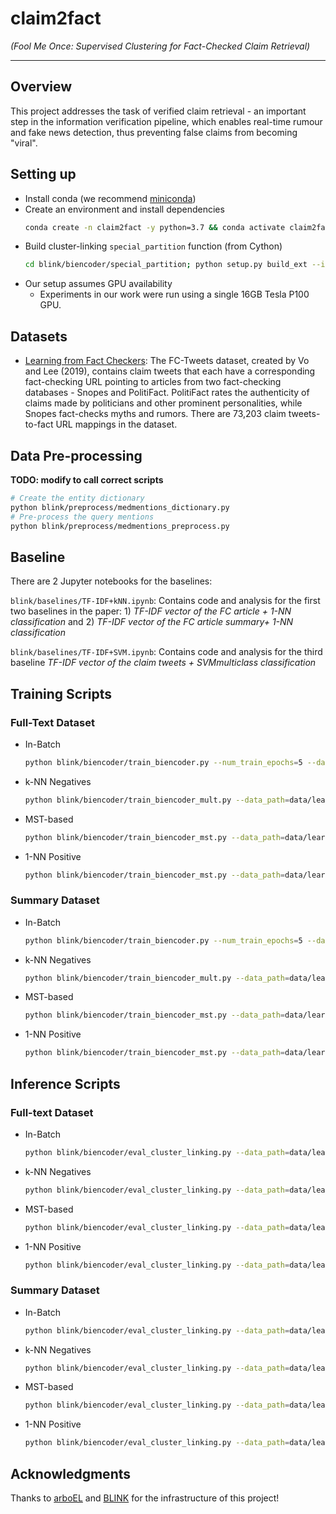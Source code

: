 # claim2fact

_(Fool Me Once: Supervised Clustering for Fact-Checked Claim Retrieval)_

---

## Overview
This project addresses the task of verified claim retrieval - an important step in the information verification pipeline, which enables real-time rumour and fake news detection, thus preventing false claims from becoming "viral".

## Setting up

- Install conda (we recommend 
[miniconda](https://docs.conda.io/en/latest/miniconda.html))
- Create an environment and install dependencies 
    ```bash
    conda create -n claim2fact -y python=3.7 && conda activate claim2fact && pip install -r requirements.txt && conda install cython pytorch==1.4.0 torchvision==0.5.0 cudatoolkit=10.1 -c pytorch
    ```
- Build cluster-linking `special_partition` function (from Cython)
    ```bash
    cd blink/biencoder/special_partition; python setup.py build_ext --inplace
    ```
- Our setup assumes GPU availability
  - Experiments in our work were run using a single 16GB Tesla P100 GPU.

## Datasets

- [Learning from Fact Checkers](https://github.com/nguyenvo09/LearningFromFactCheckers): The FC-Tweets dataset, created by Vo and Lee (2019), contains claim tweets that each have a corresponding fact-checking URL pointing to articles from two fact-checking databases - Snopes and PolitiFact. PolitiFact rates the authenticity of claims made by politicians and other prominent personalities, while Snopes fact-checks myths and rumors. There are 73,203 claim tweets-to-fact URL mappings in the dataset.

## Data Pre-processing

**TODO: modify to call correct scripts**
```bash
# Create the entity dictionary
python blink/preprocess/medmentions_dictionary.py
# Pre-process the query mentions
python blink/preprocess/medmentions_preprocess.py
```

## Baseline

There are 2 Jupyter notebooks for the baselines:

 ```blink/baselines/TF-IDF+kNN.ipynb```: Contains code and analysis for the first two baselines in the paper: 1) <em>TF-IDF  vector  of  the  FC  article  +  1-NN classification</em> and 2) <em>TF-IDF vector of the FC article summary+ 1-NN classification</em>
 
```blink/baselines/TF-IDF+SVM.ipynb```: Contains code and analysis for the third baseline <em>TF-IDF vector of the claim tweets + SVMmulticlass classification</em>

## Training Scripts

### Full-Text Dataset

- In-Batch
  ```bash
  python blink/biencoder/train_biencoder.py --num_train_epochs=5 --data_path=data/learnffc/processed --output_path=models/trained/learnffc/in_batch --learning_rate=1e-05 --train_batch_size=128 --gradient_accumulation_steps=8 --eval_batch_size=16 --eval_interval=2000 --lowercase --max_seq_length=512 --max_cand_length=384 --data_parallel
  ```
- k-NN Negatives
  ```bash
  python blink/biencoder/train_biencoder_mult.py --data_path=data/learnffc/processed --pickle_src_path=models/trained/learnffc --output_path=models/trained/learnffc/knn --num_train_epochs=2 --learning_rate=1e-05 --train_batch_size=2 --eval_batch_size=16 --force_exact_search --pos_neg_loss --eval_interval=2000 --lowercase --data_parallel --max_seq_length=512 --max_cand_length=384 --knn=64
  ```
- MST-based
  ```bash
  python blink/biencoder/train_biencoder_mst.py --data_path=data/learnffc/processed --output_path=models/trained/learnffc/arbo --pickle_src_path=models/trained/learnffc --num_train_epochs=5 --learning_rate=1e-05 --train_batch_size=128 --gradient_accumulation_steps=8 --eval_batch_size=8 --force_exact_search --eval_interval=75 --max_seq_length=512 --max_cand_length=384 --lowercase --use_rand_negs --data_parallel
  ```
- 1-NN Positive
  ```bash
  python blink/biencoder/train_biencoder_mst.py --data_path=data/learnffc/processed --output_path=models/trained/learnffc/1nn --pickle_src_path=models/trained/learnffc --num_train_epochs=5 --learning_rate=1e-05 --train_batch_size=128 --gradient_accumulation_steps=8 --eval_batch_size=8 --force_exact_search --eval_interval=75 --max_seq_length=512 --max_cand_length=384 --lowercase --use_rand_negs --gold_arbo_knn=1 --data_parallel
  ```

### Summary Dataset

- In-Batch
  ```bash
  python blink/biencoder/train_biencoder.py --num_train_epochs=5 --data_path=data/learnffc/processed --output_path=models/trained/learnffc/summary/in_batch --learning_rate=1e-05 --train_batch_size=128 --gradient_accumulation_steps=16 --eval_batch_size=8 --eval_interval=2000 --lowercase --max_seq_length=512 --max_cand_length=384 --use_desc_summaries
  ```
- k-NN Negatives
  ```bash
  python blink/biencoder/train_biencoder_mult.py --data_path=data/learnffc/processed --pickle_src_path=models/trained/learnffc/summary --output_path=models/trained/learnffc/summary/knn --num_train_epochs=2 --learning_rate=1e-05 --train_batch_size=2 --eval_batch_size=16 --force_exact_search --pos_neg_loss --eval_interval=2000 --lowercase --data_parallel --max_seq_length=512 --max_cand_length=384 --knn=64 --use_desc_summaries
  ```
- MST-based
  ```bash
  python blink/biencoder/train_biencoder_mst.py --data_path=data/learnffc/processed --output_path=models/trained/learnffc/summary/arbo --pickle_src_path=models/trained/learnffc/summary --num_train_epochs=5 --learning_rate=1e-05 --train_batch_size=128 --gradient_accumulation_steps=8 --eval_batch_size=8 --force_exact_search --eval_interval=75 --max_seq_length=512 --max_cand_length=384 --lowercase --use_rand_negs --data_parallel --use_desc_summaries --save_interval=0
  ```
- 1-NN Positive
  ```bash
  python blink/biencoder/train_biencoder_mst.py --data_path=data/learnffc/processed --output_path=models/trained/learnffc/summary/1nn --pickle_src_path=models/trained/learnffc/summary --num_train_epochs=5 --learning_rate=1e-05 --train_batch_size=128 --gradient_accumulation_steps=8 --eval_batch_size=8 --force_exact_search --eval_interval=75 --max_seq_length=512 --max_cand_length=384 --lowercase --use_rand_negs --gold_arbo_knn=1 --data_parallel --use_desc_summaries --save_interval=0
  ```

## Inference Scripts

### Full-text Dataset

- In-Batch
  ```bash
  python blink/biencoder/eval_cluster_linking.py --data_path=data/learnffc/processed --output_path=models/trained/learnffc/in_batch/eval --pickle_src_path=models/trained/learnffc --path_to_model=models/trained/learnffc/in_batch/pytorch_model.bin --lowercase --recall_k=64 --data_parallel --force_exact_search --max_seq_length=512 --max_cand_length=384 --embed_batch_size=256 --data_parallel
  ```
- k-NN Negatives
  ```bash
  python blink/biencoder/eval_cluster_linking.py --data_path=data/learnffc/processed --output_path=models/trained/learnffc/knn/eval --pickle_src_path=models/trained/learnffc --path_to_model=models/trained/learnffc/knn/pytorch_model.bin --lowercase --recall_k=64 --force_exact_search --data_parallel --max_seq_length=512 --max_cand_length=384 --embed_batch_size=256
  ```
- MST-based
  ```bash
  python blink/biencoder/eval_cluster_linking.py --data_path=data/learnffc/processed --output_path=models/trained/learnffc/arbo/eval --pickle_src_path=models/trained/learnffc --path_to_model=models/trained/learnffc/arbo/pytorch_model.bin --lowercase --recall_k=64 --max_seq_length=512 --max_cand_length=384 --embed_batch_size=256 --force_exact_search --data_parallel
  ```
- 1-NN Positive
  ```bash
  python blink/biencoder/eval_cluster_linking.py --data_path=data/learnffc/processed --output_path=models/trained/learnffc/1nn/eval --pickle_src_path=models/trained/learnffc --path_to_model=models/trained/learnffc/1nn/pytorch_model.bin --lowercase --recall_k=64 --max_seq_length=512 --max_cand_length=384 --embed_batch_size=256 --force_exact_search --data_parallel
  ```
### Summary Dataset

- In-Batch
  ```bash
  python blink/biencoder/eval_cluster_linking.py --data_path=data/learnffc/processed --output_path=models/trained/learnffc/summary/in_batch/eval --pickle_src_path=models/trained/learnffc/summary --path_to_model=models/trained/learnffc/summary/in_batch/pytorch_model.bin --lowercase --recall_k=64 --data_parallel --force_exact_search --max_seq_length=512 --max_cand_length=384 --embed_batch_size=256 --use_desc_summaries
  ```
- k-NN Negatives
  ```bash
  python blink/biencoder/eval_cluster_linking.py --data_path=data/learnffc/processed --output_path=models/trained/learnffc/summary/knn/eval --pickle_src_path=models/trained/learnffc/summary --path_to_model=models/trained/learnffc/summary/knn/pytorch_model.bin --lowercase --recall_k=64 --force_exact_search --data_parallel --max_seq_length=512 --max_cand_length=384 --embed_batch_size=256 --use_desc_summaries
  ```
- MST-based
  ```bash
  python blink/biencoder/eval_cluster_linking.py --data_path=data/learnffc/processed --output_path=models/trained/learnffc/summary/arbo/eval --pickle_src_path=models/trained/learnffc/summary --path_to_model=models/trained/learnffc/summary/arbo/pytorch_model.bin --lowercase --recall_k=64 --max_seq_length=512 --max_cand_length=384 --embed_batch_size=256 --force_exact_search --data_parallel --use_desc_summaries
  ```
- 1-NN Positive
  ```bash
  python blink/biencoder/eval_cluster_linking.py --data_path=data/learnffc/processed --output_path=models/trained/learnffc/summary/1nn/eval --pickle_src_path=models/trained/learnffc/summary --path_to_model=models/trained/learnffc/summary/1nn/pytorch_model.bin --lowercase --recall_k=64 --max_seq_length=512 --max_cand_length=384 --embed_batch_size=256 --force_exact_search --data_parallel --use_desc_summaries
  ```
## Acknowledgments

Thanks to [arboEL](https://github.com/dhdhagar/arboEL) and [BLINK](https://github.com/facebookresearch/BLINK) for the infrastructure of this project!
